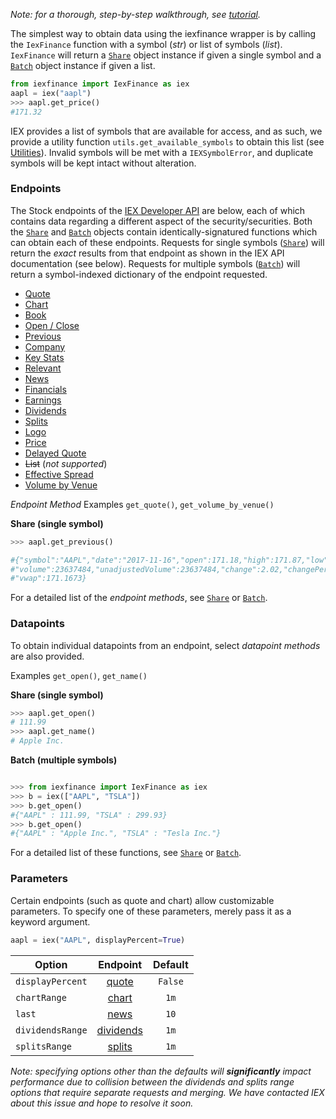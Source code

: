 *Note: for a thorough, step-by-step walkthrough, see [tutorial](tutorial.md).*

The simplest way to obtain data using the iexfinance wrapper is by calling the `IexFinance` function with a symbol (*str*) or list of symbols (*list*). `IexFinance` will return a [```Share```](share.md) object instance if given a single symbol and a [```Batch```](batch.md) object instance if given a list. 

```python
from iexfinance import IexFinance as iex
aapl = iex("aapl")
>>> aapl.get_price()
#171.32
```

IEX provides a list of symbols that are available for access, and as such, we provide a utility function ```utils.get_available_symbols``` to obtain this list (see [Utilities](https://addisonlynch/github.io/iexfinance/utilities)). Invalid symbols will be met with a ```IEXSymbolError```, and duplicate symbols will be kept intact without alteration.

### Endpoints

The Stock endpoints of the [IEX Developer API](https://iextrading.com/developer/) are below, each of which contains data regarding a different aspect of the security/securities. Both the [```Share```](share.md) and [```Batch```](batch.md) objects contain identically-signatured functions which can obtain each of these endpoints. Requests for single symbols ([```Share```](share.md)) will return the *exact* results from that endpoint as shown in the IEX API documentation (see below). Requests for multiple symbols ([```Batch```](batch.md)) will return a symbol-indexed dictionary of the endpoint requested.

- [Quote](https://iextrading.com/developer/docs/#quote)
- [Chart](https://iextrading.com/developer/docs/#chart)
- [Book](https://iextrading.com/developer/docs/#book)
- [Open / Close](https://iextrading.com/developer/docs/#open-close)
- [Previous](https://iextrading.com/developer/docs/#previous)
- [Company](https://iextrading.com/developer/docs/#company)
- [Key Stats](https://iextrading.com/developer/docs/#key-stats)
- [Relevant](https://iextrading.com/developer/docs/#relevant)
- [News](https://iextrading.com/developer/docs/#news)
- [Financials](https://iextrading.com/developer/docs/#financials)
- [Earnings](https://iextrading.com/developer/docs/#earnings)
- [Dividends](https://iextrading.com/developer/docs/#dividends) 
- [Splits](https://iextrading.com/developer/docs/#splits) 
- [Logo](https://iextrading.com/developer/docs/#logo) 
- [Price](https://iextrading.com/developer/docs/#price)
- [Delayed Quote](https://iextrading.com/developer/docs/#delayed-quote)
- ~~List~~ (*not supported*)
- [Effective Spread](https://iextrading.com/developer/docs/#effective-spread)
- [Volume by Venue](https://iextrading.com/developer/docs/#volume-by-venue)


*Endpoint Method* Examples
`get_quote()`, 
`get_volume_by_venue()`



**Share (single symbol)**

```python
>>> aapl.get_previous()

#{"symbol":"AAPL","date":"2017-11-16","open":171.18,"high":171.87,"low":170.3,"close":171.1,
#"volume":23637484,"unadjustedVolume":23637484,"change":2.02,"changePercent":1.195,
#"vwap":171.1673}


```

For a detailed list of the *endpoint methods*, see [```Share```](share.md) or [```Batch```](batch.md). 

### Datapoints

To obtain individual datapoints from an endpoint, select *datapoint methods* are also provided.

Examples
`get_open()`, 
`get_name()`

**Share (single symbol)**

```python
>>> aapl.get_open()
# 111.99
>>> aapl.get_name()
# Apple Inc.


```


**Batch (multiple symbols)**

```python

>>> from iexfinance import IexFinance as iex
>>> b = iex(["AAPL", "TSLA"])
>>> b.get_open()
#{"AAPL" : 111.99, "TSLA" : 299.93}
>>> b.get_open()
#{"AAPL" : "Apple Inc.", "TSLA" : "Tesla Inc."}
```


For a detailed list of these functions, see [```Share```](share.md) or [```Batch```](batch.md).




### Parameters

Certain endpoints (such as quote and chart) allow customizable parameters. To specify one of these parameters, merely pass it as a keyword argument.

```python
aapl = iex("AAPL", displayPercent=True)
```


| Option        | Endpoint         | Default | 
| ------------- |:-------------:| :-----:| 
| ```displayPercent```  | [quote](https://iextrading.com/developer/docs/#quote) | ```False``` | 
| ```chartRange```  | [chart](https://iextrading.com/developer/docs/#chart) | ```1m``` | 
| ```last```  | [news](https://iextrading.com/developer/docs/#news) | ```10``` |
| ```dividendsRange```  | [dividends](https://iextrading.com/developer/docs/#dividends) | ```1m``` |
| ```splitsRange```  | [splits](https://iextrading.com/developer/docs/#splits) | ```1m``` | 

*Note: specifying options other than the defaults will **significantly** impact performance due to collision between the dividends and splits range options that require separate requests and merging. We have contacted IEX about this issue and hope to resolve it soon.*
